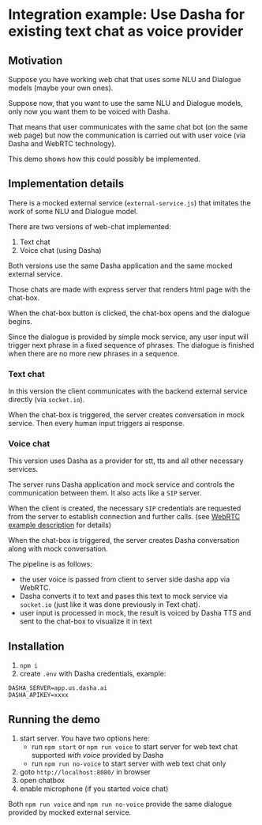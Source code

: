 # Integration example: Use Dasha for existing text chat as voice provider

## Motivation

Suppose you have working web chat that uses some NLU and Dialogue models (maybe your own ones).

Suppose now, that you want to use the same NLU and Dialogue models, only now you want them to be voiced with Dasha.

That means that user communicates with the same chat bot (on the same web page) but now the communication is carried out with user voice (via Dasha and WebRTC technology).

This demo shows how this could possibly be implemented.

## Implementation details

There is a mocked external service (`external-service.js`) that imitates the work of some NLU and Dialogue model.

There are two versions of web-chat implemented:
1. Text chat
2. Voice chat (using Dasha)

Both versions use the same Dasha application and the same mocked external service.

Those chats are made with express server that renders html page with the chat-box.

When the chat-box button is clicked, the chat-box opens and the dialogue begins.

Since the dialogue is provided by simple mock service, any user input will trigger next phrase in a fixed sequence of phrases. The dialogue is finished when there are no more new phrases in a sequence.

### Text chat

In this version the client communicates with the backend external service directly (via `socket.io`).

When the chat-box is triggered, the server creates conversation in mock service. Then every human input triggers ai response.

### Voice chat

This version uses Dasha as a provider for stt, tts and all other necessary services.

The server runs Dasha application and mock service and controls the communication between them. It also acts like a `SIP` server.

When the client is created, the necessary `SIP` credentials are requested from the server to establish connection and further calls. (see [WebRTC example description](../../Features/VoIP-WebRTC) for details)

When the chat-box is triggered, the server creates Dasha conversation along with mock conversation.

The pipeline is as follows:
- the user voice is passed from client to server side dasha app via WebRTC.
- Dasha converts it to text and pases this text to mock service via `socket.io` (just like it was done previously in Text chat).
- user input is processed in mock, the result is voiced by Dasha TTS and sent to the chat-box to visualize it in text



## Installation

1. `npm i`
2. create `.env` with Dasha credentials, example:
```
DASHA_SERVER=app.us.dasha.ai
DASHA_APIKEY=xxxx
```

## Running the demo

1. start server. You have two options here:
   - run `npm start` or `npm run voice` to start server for web text chat supported *with voice* provided by Dasha
   - run `npm run no-voice` to start server with web text chat only
2. goto `http://localhost:8080/` in browser
3. open chatbox
4. enable microphone (if you started voice chat)

Both `npm run voice` and `npm run no-voice` provide the same dialogue provided by mocked external service.
